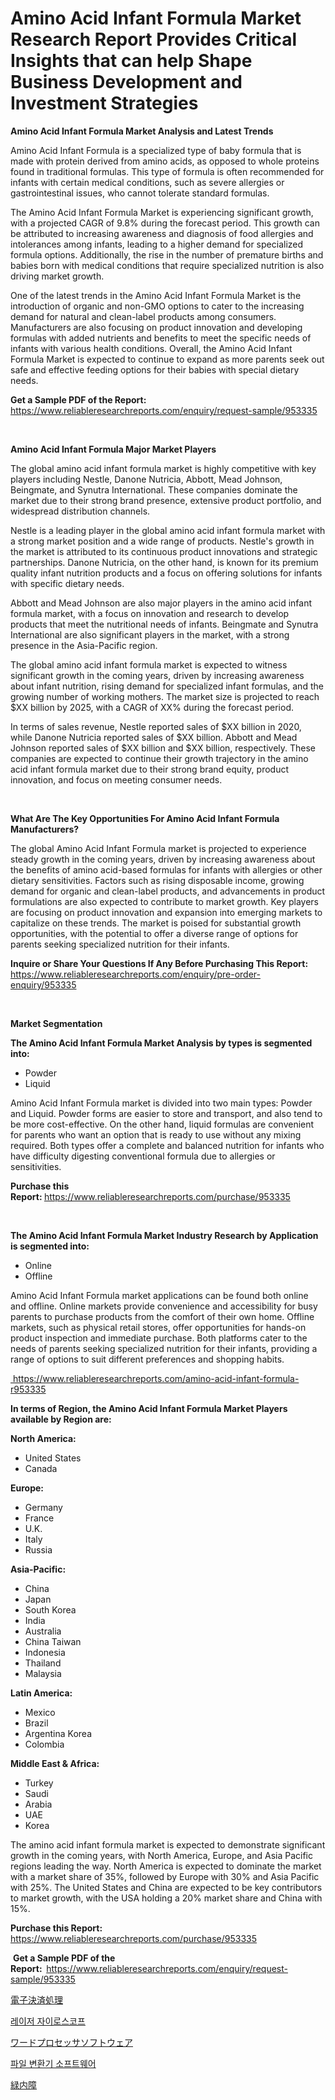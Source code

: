 <p><h1>Amino Acid Infant Formula Market Research Report Provides Critical Insights that can help Shape Business Development and Investment Strategies</h1></p><p><strong>Amino Acid Infant Formula Market Analysis and Latest Trends</strong></p>
<p><p>Amino Acid Infant Formula is a specialized type of baby formula that is made with protein derived from amino acids, as opposed to whole proteins found in traditional formulas. This type of formula is often recommended for infants with certain medical conditions, such as severe allergies or gastrointestinal issues, who cannot tolerate standard formulas.</p><p>The Amino Acid Infant Formula Market is experiencing significant growth, with a projected CAGR of 9.8% during the forecast period. This growth can be attributed to increasing awareness and diagnosis of food allergies and intolerances among infants, leading to a higher demand for specialized formula options. Additionally, the rise in the number of premature births and babies born with medical conditions that require specialized nutrition is also driving market growth.</p><p>One of the latest trends in the Amino Acid Infant Formula Market is the introduction of organic and non-GMO options to cater to the increasing demand for natural and clean-label products among consumers. Manufacturers are also focusing on product innovation and developing formulas with added nutrients and benefits to meet the specific needs of infants with various health conditions. Overall, the Amino Acid Infant Formula Market is expected to continue to expand as more parents seek out safe and effective feeding options for their babies with special dietary needs.</p></p>
<p><strong>Get a Sample PDF of the Report:&nbsp;</strong> <a href="https://www.reliableresearchreports.com/enquiry/request-sample/953335">https://www.reliableresearchreports.com/enquiry/request-sample/953335</a></p>
<p>&nbsp;</p>
<p><strong>Amino Acid Infant Formula Major Market Players</strong></p>
<p><p>The global amino acid infant formula market is highly competitive with key players including Nestle, Danone Nutricia, Abbott, Mead Johnson, Beingmate, and Synutra International. These companies dominate the market due to their strong brand presence, extensive product portfolio, and widespread distribution channels.</p><p>Nestle is a leading player in the global amino acid infant formula market with a strong market position and a wide range of products. Nestle's growth in the market is attributed to its continuous product innovations and strategic partnerships. Danone Nutricia, on the other hand, is known for its premium quality infant nutrition products and a focus on offering solutions for infants with specific dietary needs.</p><p>Abbott and Mead Johnson are also major players in the amino acid infant formula market, with a focus on innovation and research to develop products that meet the nutritional needs of infants. Beingmate and Synutra International are also significant players in the market, with a strong presence in the Asia-Pacific region.</p><p>The global amino acid infant formula market is expected to witness significant growth in the coming years, driven by increasing awareness about infant nutrition, rising demand for specialized infant formulas, and the growing number of working mothers. The market size is projected to reach $XX billion by 2025, with a CAGR of XX% during the forecast period.</p><p>In terms of sales revenue, Nestle reported sales of $XX billion in 2020, while Danone Nutricia reported sales of $XX billion. Abbott and Mead Johnson reported sales of $XX billion and $XX billion, respectively. These companies are expected to continue their growth trajectory in the amino acid infant formula market due to their strong brand equity, product innovation, and focus on meeting consumer needs.</p></p>
<p>&nbsp;</p>
<p><strong>What Are The Key Opportunities For Amino Acid Infant Formula Manufacturers?</strong></p>
<p><p>The global Amino Acid Infant Formula market is projected to experience steady growth in the coming years, driven by increasing awareness about the benefits of amino acid-based formulas for infants with allergies or other dietary sensitivities. Factors such as rising disposable income, growing demand for organic and clean-label products, and advancements in product formulations are also expected to contribute to market growth. Key players are focusing on product innovation and expansion into emerging markets to capitalize on these trends. The market is poised for substantial growth opportunities, with the potential to offer a diverse range of options for parents seeking specialized nutrition for their infants.</p></p>
<p><strong>Inquire or Share Your Questions If Any Before Purchasing This Report:</strong> <a href="https://www.reliableresearchreports.com/enquiry/pre-order-enquiry/953335">https://www.reliableresearchreports.com/enquiry/pre-order-enquiry/953335</a></p>
<p>&nbsp;</p>
<p><strong>Market Segmentation</strong></p>
<p><strong>The Amino Acid Infant Formula Market Analysis by types is segmented into:</strong></p>
<p><ul><li>Powder</li><li>Liquid</li></ul></p>
<p><p>Amino Acid Infant Formula market is divided into two main types: Powder and Liquid. Powder forms are easier to store and transport, and also tend to be more cost-effective. On the other hand, liquid formulas are convenient for parents who want an option that is ready to use without any mixing required. Both types offer a complete and balanced nutrition for infants who have difficulty digesting conventional formula due to allergies or sensitivities.</p></p>
<p><strong>Purchase this Report:&nbsp;</strong><a href="https://www.reliableresearchreports.com/purchase/953335">https://www.reliableresearchreports.com/purchase/953335</a></p>
<p>&nbsp;</p>
<p><strong>The Amino Acid Infant Formula Market Industry Research by Application is segmented into:</strong></p>
<p><ul><li>Online</li><li>Offline</li></ul></p>
<p><p>Amino Acid Infant Formula market applications can be found both online and offline. Online markets provide convenience and accessibility for busy parents to purchase products from the comfort of their own home. Offline markets, such as physical retail stores, offer opportunities for hands-on product inspection and immediate purchase. Both platforms cater to the needs of parents seeking specialized nutrition for their infants, providing a range of options to suit different preferences and shopping habits.</p></p>
<p><a href="https://www.reliableresearchreports.com/amino-acid-infant-formula-r953335">&nbsp;https://www.reliableresearchreports.com/amino-acid-infant-formula-r953335</a></p>
<p><strong>In terms of Region, the Amino Acid Infant Formula Market Players available by Region are:</strong></p>
<p>
    <p> <strong> North America: </strong>
        <ul>
            <li>United States</li>
            <li>Canada</li>
        </ul>
        </p> 
    <p> <strong> Europe: </strong>
        <ul>
            <li>Germany</li>
            <li>France</li>
            <li>U.K.</li>
            <li>Italy</li>
            <li>Russia</li>
        </ul>
        </p> 
    <p> <strong> Asia-Pacific: </strong>
        <ul>
            <li>China</li>
            <li>Japan</li>
            <li>South Korea</li>
            <li>India</li>
            <li>Australia</li>
            <li>China Taiwan</li>
            <li>Indonesia</li>
            <li>Thailand</li>
            <li>Malaysia</li>
        </ul>
        </p> 
    <p> <strong> Latin America: </strong>
        <ul>
            <li>Mexico</li>
            <li>Brazil</li>
            <li>Argentina Korea</li>
            <li>Colombia</li>
        </ul>
        </p> 
    <p> <strong> Middle East & Africa: </strong>
        <ul>
            <li>Turkey</li>
            <li>Saudi</li>
            <li>Arabia</li>
            <li>UAE</li>
            <li>Korea</li>
        </ul>
    </p>
    </p>
<p><p>The amino acid infant formula market is expected to demonstrate significant growth in the coming years, with North America, Europe, and Asia Pacific regions leading the way. North America is expected to dominate the market with a market share of 35%, followed by Europe with 30% and Asia Pacific with 25%. The United States and China are expected to be key contributors to market growth, with the USA holding a 20% market share and China with 15%.</p></p>
<p><strong>Purchase this Report: </strong><a href="https://www.reliableresearchreports.com/purchase/953335">https://www.reliableresearchreports.com/purchase/953335</a></p>
<p>&nbsp;<strong>Get a Sample PDF of the Report:&nbsp;&nbsp;</strong><a href="https://www.reliableresearchreports.com/enquiry/request-sample/953335">https://www.reliableresearchreports.com/enquiry/request-sample/953335</a></p>
<p><strong></strong></p>
<p><p><a href="https://github.com/JacksonWiza1924/Market-Research-Report-List-1/blob/main/173344218929.md">電子決済処理</a></p><p><a href="https://github.com/RichardLueilwitz787/Market-Research-Report-List-1/blob/main/834085117700.md">레이저 자이로스코프</a></p><p><a href="https://github.com/Calvi3ynJerde867/Market-Research-Report-List-1/blob/main/164334018928.md">ワードプロセッサソフトウェア</a></p><p><a href="https://medium.com/@ieremiapadurariu20221/%ED%8C%8C%EC%9D%BC-%EB%B3%80%ED%99%98-%EC%86%8C%ED%94%84%ED%8A%B8%EC%9B%A8%EC%96%B4-%EC%8B%9C%EC%9E%A5-%EA%B7%9C%EB%AA%A8-%EB%B0%8F-%EC%8B%9C%EC%9E%A5-%EB%8F%99%ED%96%A5-%EC%99%84%EB%B2%BD%ED%95%9C-%EC%82%B0%EC%97%85-%EA%B0%9C%EC%9A%94-2024%EC%97%90%EC%84%9C-2031%EA%B9%8C%EC%A7%80-3b62b68c7716">파일 변환기 소프트웨어</a></p><p><a href="https://medium.com/@evans21bill/%E7%B7%91%E5%86%85%E9%9A%9C%E5%B8%82%E5%A0%B4%E8%AA%BF%E6%9F%BB%E3%83%AC%E3%83%9D%E3%83%BC%E3%83%88-%E3%81%9D%E3%81%AE%E6%AD%B4%E5%8F%B2%E3%81%A82024%E5%B9%B4%E3%81%8B%E3%82%892031%E5%B9%B4%E3%81%BE%E3%81%A7%E3%81%AE%E4%BA%88%E6%B8%AC-caf88f080856">緑内障</a></p></p>